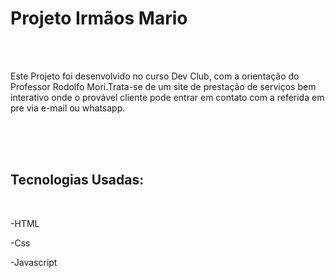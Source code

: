 <h1>Projeto Irmãos Mario</h1>
<br>
<br>
<p>Este Projeto foi desenvolvido no curso Dev Club, com a orientação do Professor Rodolfo Mori.Trata-se de um site de prestação de serviços bem interativo onde o provável cliente pode entrar em contato com a referida em pre via e-mail ou whatsapp.</p>
<br>
<br>
<br>
<h2>Tecnologias Usadas:</h2>
<br>
<p>-HTML</p>
<p>-Css</p>
<p>-Javascript</p>
